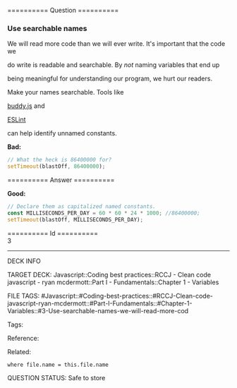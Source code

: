 ========== Question ==========  

### Use searchable names

We will read more code than we will ever write. It's important that the code we

do write is readable and searchable. By _not_ naming variables that end up

being meaningful for understanding our program, we hurt our readers.

Make your names searchable. Tools like

[buddy.js](https://github.com/danielstjules/buddy.js) and

[ESLint](https://github.com/eslint/eslint/blob/660e0918933e6e7fede26bc675a0763a6b357c94/docs/rules/no-magic-numbers.md)

can help identify unnamed constants.

**Bad:**

```javascript
// What the heck is 86400000 for?
setTimeout(blastOff, 86400000);
```  

========== Answer ==========  

**Good:**

```javascript
// Declare them as capitalized named constants.
const MILLISECONDS_PER_DAY = 60 * 60 * 24 * 1000; //86400000;
setTimeout(blastOff, MILLISECONDS_PER_DAY);
```

========== Id ==========  
3

---

DECK INFO

TARGET DECK: Javascript::Coding best practices::RCCJ - Clean code javascript - ryan mcdermott::Part I - Fundamentals::Chapter 1 - Variables

FILE TAGS: #Javascript::#Coding-best-practices::#RCCJ-Clean-code-javascript-ryan-mcdermott::#Part-I-Fundamentals::#Chapter-1-Variables::#3-Use-searchable-names-we-will-read-more-cod

Tags:

Reference:

Related:

```dataview
where file.name = this.file.name
```
QUESTION STATUS: Safe to store
